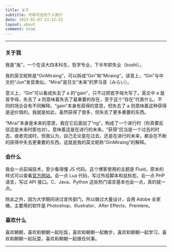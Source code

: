 ```yaml
---
title: 关于
subtitle: 可有可无的个人简介
date: 2022-01-07 23:32:23
layout: about
comment: true
---
```


---

### 关于我

我是“胤”，一个在读大四本科生，哲学专业，下半年即失业（bushi）。

我的英文昵称是“GinMiraing”，可以拆成“Gin”和“Miraing”。读音上，“Gin”与中文的“Jun”发音类似，“Mirai”是日文“未来”的罗马音（みらい）。

意义上，“Gin”可以看成失去了 a 的“gain”，只不过把首字母大写了。英文中 a 是首字母，失去了 a 则意味着失去了最重要的存在，至于这个“存在”代表什么，不同的场合会有不同解释。“gain”本身有获得的意思，但失去了 a 则意味着这种获得是逆价值的。我就是如此，虽然获得了很多，但失去了更多重要的东西。

“Mirai”本身是未来的意思，我在它后面加了“ng”，构成了一个进行时（你真要反驳这是未来时那也对）。意味着这是在进行的未来。“获得”应当是一个过去的时态，或者完成时，但我认为，自己无论是在过去，还是在进行的未来，都会在不断的获得中失去更重要的东西。这就是我的英文昵称“GinMiraing”的解释。

### 会什么

我会一点前端技术，至少看得懂 JS 代码。这个博客使用的主题是 Fluid，原本的样式可以查看[官方网站](https://hexo.fluid-dev.com)。会一点 Lua 代码，写过外挂脚本和鼠标宏。会一点 PHP 语言，写过 API 接口。C、Java、Python 这些热门语言基本也会一点，真的就一点。

除此之外，因为大学期间进过宣传部门，所以做过大量设计，会用 Adobe 全家桶，主要用的软件是 Photoshop、Illustrator、After Effects、Premiere。

### 喜欢什么

喜欢朝朝，喜欢和朝朝一起吃饭，喜欢和朝朝一起散步，喜欢和朝朝一起学习，喜欢和朝朝一起玩耍，喜欢和朝朝一起做任何事。

---